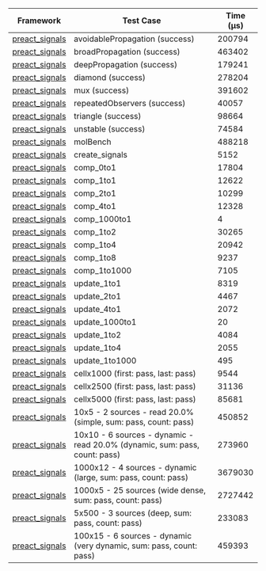 | Framework | Test Case | Time (μs) |
| --- | --- | --- |
| [preact_signals](https://pub.dev/packages/preact_signals) | avoidablePropagation (success) | 200794 |
| [preact_signals](https://pub.dev/packages/preact_signals) | broadPropagation (success) | 463402 |
| [preact_signals](https://pub.dev/packages/preact_signals) | deepPropagation (success) | 179241 |
| [preact_signals](https://pub.dev/packages/preact_signals) | diamond (success) | 278204 |
| [preact_signals](https://pub.dev/packages/preact_signals) | mux (success) | 391602 |
| [preact_signals](https://pub.dev/packages/preact_signals) | repeatedObservers (success) | 40057 |
| [preact_signals](https://pub.dev/packages/preact_signals) | triangle (success) | 98664 |
| [preact_signals](https://pub.dev/packages/preact_signals) | unstable (success) | 74584 |
| [preact_signals](https://pub.dev/packages/preact_signals) | molBench | 488218 |
| [preact_signals](https://pub.dev/packages/preact_signals) | create_signals | 5152 |
| [preact_signals](https://pub.dev/packages/preact_signals) | comp_0to1 | 17804 |
| [preact_signals](https://pub.dev/packages/preact_signals) | comp_1to1 | 12622 |
| [preact_signals](https://pub.dev/packages/preact_signals) | comp_2to1 | 10299 |
| [preact_signals](https://pub.dev/packages/preact_signals) | comp_4to1 | 12328 |
| [preact_signals](https://pub.dev/packages/preact_signals) | comp_1000to1 | 4 |
| [preact_signals](https://pub.dev/packages/preact_signals) | comp_1to2 | 30265 |
| [preact_signals](https://pub.dev/packages/preact_signals) | comp_1to4 | 20942 |
| [preact_signals](https://pub.dev/packages/preact_signals) | comp_1to8 | 9237 |
| [preact_signals](https://pub.dev/packages/preact_signals) | comp_1to1000 | 7105 |
| [preact_signals](https://pub.dev/packages/preact_signals) | update_1to1 | 8319 |
| [preact_signals](https://pub.dev/packages/preact_signals) | update_2to1 | 4467 |
| [preact_signals](https://pub.dev/packages/preact_signals) | update_4to1 | 2072 |
| [preact_signals](https://pub.dev/packages/preact_signals) | update_1000to1 | 20 |
| [preact_signals](https://pub.dev/packages/preact_signals) | update_1to2 | 4084 |
| [preact_signals](https://pub.dev/packages/preact_signals) | update_1to4 | 2055 |
| [preact_signals](https://pub.dev/packages/preact_signals) | update_1to1000 | 495 |
| [preact_signals](https://pub.dev/packages/preact_signals) | cellx1000 (first: pass, last: pass) | 9544 |
| [preact_signals](https://pub.dev/packages/preact_signals) | cellx2500 (first: pass, last: pass) | 31136 |
| [preact_signals](https://pub.dev/packages/preact_signals) | cellx5000 (first: pass, last: pass) | 85681 |
| [preact_signals](https://pub.dev/packages/preact_signals) | 10x5 - 2 sources - read 20.0% (simple, sum: pass, count: pass) | 450852 |
| [preact_signals](https://pub.dev/packages/preact_signals) | 10x10 - 6 sources - dynamic - read 20.0% (dynamic, sum: pass, count: pass) | 273960 |
| [preact_signals](https://pub.dev/packages/preact_signals) | 1000x12 - 4 sources - dynamic (large, sum: pass, count: pass) | 3679030 |
| [preact_signals](https://pub.dev/packages/preact_signals) | 1000x5 - 25 sources (wide dense, sum: pass, count: pass) | 2727442 |
| [preact_signals](https://pub.dev/packages/preact_signals) | 5x500 - 3 sources (deep, sum: pass, count: pass) | 233083 |
| [preact_signals](https://pub.dev/packages/preact_signals) | 100x15 - 6 sources - dynamic (very dynamic, sum: pass, count: pass) | 459393 |
